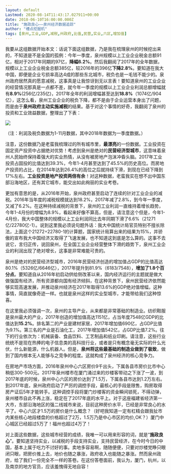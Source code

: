 ```yaml
---
layout: default
Lastmod: 2020-08-14T11:43:17.027911+00:00
date: 2018-06-10T16:00:00.000Z
title: "施政良心——泉州经济数据追踪"
author: "槽点挖掘机"
tags: [泉州,工业,GDP,减税,州政府,比值,民营,实业,六区,增加值]
---
```


我要从这组数据开始本文：话说下面这组数据，乃是我在梳理泉州的时候挖出来的，不知道是不是全国的孤例：今年一季度，泉州规模以上工业企业税金总额91亿，相对于2017年同期的97亿，**降幅6.2%**。然后我翻阅了2017年的全年数据，规模以上工业企业税金总额385亿，较2016年的396亿**下降2.8%**。要知道在我大中国，即便是企业亏损率高达4成的那些东北城市，税负也是一毛钱不能少的。泉州政府居然真的愿意减税，这事真是让我惊讶到无以言表！要知道泉州的工业企业的经营情况那真是一点都不差，就今年一季度的规模以上工业企业利润总额增幅就有**8.9%**(256亿/235亿)，2017年全年的利润增幅甚至达到**18.8%**（1074亿/904亿），这怎么看，泉州工业企业的税负下降，都不是由于企业运营本身出了问题，而是由于**泉州政府主动实施减税**的结果。基于对这个事情的好奇，我翻阅了泉州的投资和工业效益数据，整理出了下表：

![](https://images.weserv.nl/?url=https%3A//mmbiz.qpic.cn/mmbiz_jpg/ny7V6qcccdtwIdTxficMIB4klsvVODUriblFcAPx2dRuFUAu3kYX4Z8AqvyICreicSzFmJcm1SpicbznFcka2I7icTQ/640%3Fwx_fmt%3Djpeg)

（注：利润及税负数据为1-11月数据，其中2018年数据为一季度数据。）

注意，这份数据乃是老蛮我梳理过的所有城市里，**最漂亮**的一份数据。工业投资在固定资产投资中占据绝对优势！考虑到泉州是绝对的**民营经济型城市**，这意味着泉州人民始终保持着强大的实业热情，从没有被房地产泡沫冲昏头脑。2017年工业投资占固投的比值达到39.3%，今年1-4月甚至达到了45.5%的历史高位。而房地产投资的占比，在2014年达到26.4%的高位之后就持续下滑，到现在已经下降到17%左右。**工业投资是地产投资两倍有余**！对这种数据，老蛮我实在想不出中国东部沿海地区，还有其它城市，能交出如此绚丽的实业考卷。

更加有意思的是，从2016年开始，泉州政府甚至启动了连续的针对工业企业的减税。2016年当年度的减税规模就达到18.2%，2017年减了2.8%，到今年一季度，又减了6.2%。在这种持续减税的背景下，泉州的工业利润一直维持着增长趋势，今年1-4月份的增幅为8.9%，看起来好像不算高，但是，请注意这个但是，今年1-4月份，我大中国整体的规模以上工业利润同比去年同期下滑了6.6%（21271亿/22780亿-1）。说到这里我必须说句题外话：我大中国统计局官员特别不擅长除法，上面这个21272÷22780-1的计算题，国家统计局算出来的结果为15%，并骄傲的宣布我大中国经济又取得了飞速发展，也不知道这到底是怎么算的。这事不去说它，言归正传，说回泉州，在全国工业企业经营整体下滑的趋势下，泉州工业企业的利润出现了绝对增长，这事是非常难能可贵的。

泉州是绝对的民营经济型城市，2016年民营经济创造的增加值占GDP的比值高达80.1%（5326亿/6646亿），2017年提升到81.9%（6183/7548），**增加了1.8个百分点**。要知道自从2016年初启动供给侧改革以来，国内经济运行的主题就是做大做强国有经济，所有资源都向国有经济倾斜，在这种背景下，泉州民营经济依然能够实现高速发展，并推动泉州经济在2017年取得13.6%的GDP绝对值增幅，这种事情，简直就像奇迹一样。也就是泉州这样的实业型城市，才能带给我们这种惊喜。

在这里我必须强调一次，泉州的主导产业，从来都是非常基础的制造业。纺织鞋服是泉州最大的产业，2017年创造的增加值高达1151亿，占当年度7548亿GDP的比值达到**15.2%**。排名第二的产业是建材家居，2017年增加值690亿，占GDP比值为9.1%。第三名的产业是石油化工，2017年增加值542亿，占GDP比值7.2%。往下的行业依次为：机械装备、食品饮料、工艺制品和纸业印刷。请注意，这些行业统统不是现在热捧的电子信息类的高科技行业，或者是只有概念毫无实际的什么光伏，什么新能源，什么机器人。但是，**泉州将这些最基础的制造业做到了极致**，做到了国内根本无人能够与之竞争的程度。这就构成了泉州经济的核心竞争力。

在房地产市场方面，2016年泉州中心六区房价9千出头，下属各县市房价比市中心稍低300-500元。2017年泉州楼市在厦门涌过来的炒楼客带动之下涨了一波，到2017年底的时候，泉州中心六区的房价达到了1.5万，下属各县市达到1.2万左右。到2017年底，泉州政府启动了严厉的调控手段，最核心的手段是限售，购房取得房产证后5年才能转手。这种调控手段将厦门炒楼客的资金瞬间锁死，不得动弹，泉州楼市自此不再上涨，稳定在了2017年底的水平上。对于这座福建省经济第一大市，东部沿海地区的强二线城市来说，目前这种房价水平，已经是非常良心的水平了。中心六区才1.5万的房价是什么概念？（好吧我知道一定有杠精会跟我扯市内某些核心地段楼盘的价格超过了2万，1.5万乃是中心市区的均价,OK？）厦门中心城区已经超过5万了！福州也超过4万了！

对上面这些数据，这些城市经营的成绩，我唯一可以用来形容的词，就是“**施政良心**”。要知道坚持实业，以减税的手段支持实业，支持民营经济，在今时今日的中国，基本上属于吃力不讨好的事。卖地多容易啊，随随便便，只要对炒楼党睁只眼闭只眼，把房价推上去，地价也随之暴涨，政府收入也能随之暴涨。然而泉州政府，给了我们一份完全不一样的答卷。在这份答卷面前，我认为，厦门，杭州，以及南京的地方官员，应该羞愧得无地自容！
